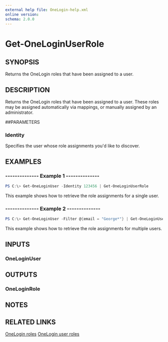 ```yaml
---
external help file: OneLogin-help.xml
online version: 
schema: 2.0.0
---
```


# Get-OneLoginUserRole

## SYNOPSIS
Returns the OneLogin roles that have been assigned to a user.

## DESCRIPTION
Returns the OneLogin roles that have been assigned to a user. These roles may be assigned automatically via mappings, or manually assigned by an administrator.

##PARAMETERS
### Identity
Specifies the user whose role assignments you'd like to discover.

## EXAMPLES
### --------------  Example 1  --------------

```powershell
PS C:\> Get-OneLoginUser -Identity 123456 | Get-OneLoginUserRole
```

This example shows how to retrieve the role assignments for a single user.

### --------------  Example 2  --------------
```powershell
PS C:\> Get-OneLoginUser -Filter @{email = "George*"} | Get-OneLoginUserRole
```

This example shows how to retrieve the role assignments for multiple users.

## INPUTS
### OneLoginUser

## OUTPUTS
### OneLoginRole

## NOTES

## RELATED LINKS
[OneLogin roles](https://developers.onelogin.com/api-docs/1/roles/get-roles)
[OneLogin user roles](https://developers.onelogin.com/api-docs/1/users/get-roles-for-user)
